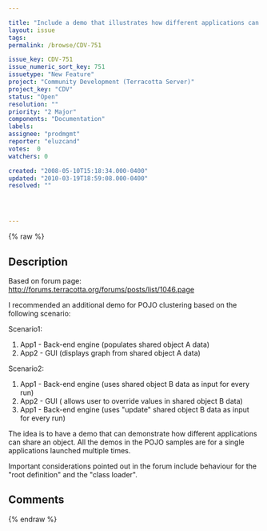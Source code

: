 ```yaml
---

title: "Include a demo that illustrates how different applications can share an object"
layout: issue
tags: 
permalink: /browse/CDV-751

issue_key: CDV-751
issue_numeric_sort_key: 751
issuetype: "New Feature"
project: "Community Development (Terracotta Server)"
project_key: "CDV"
status: "Open"
resolution: ""
priority: "2 Major"
components: "Documentation"
labels: 
assignee: "prodmgmt"
reporter: "eluzcand"
votes:  0
watchers: 0

created: "2008-05-10T15:18:34.000-0400"
updated: "2010-03-19T18:59:08.000-0400"
resolved: ""




---
```


{% raw %}

## Description

<div markdown="1" class="description">

Based on forum page: http://forums.terracotta.org/forums/posts/list/1046.page

I recommended an additional demo for POJO clustering based on the following scenario:

 Scenario1:
1) App1 - Back-end engine (populates shared object A data)
2) App2 - GUI (displays graph from shared object A data)

Scenario2:
1) App1 - Back-end engine (uses shared object B data as input for every run)
2) App2 - GUI ( allows user to override values in shared object B data)
3) App1 - Back-end engine (uses "update" shared object B data as input for every run) 

The idea is to have a demo that can demonstrate how different applications can share an object.  All the demos in the POJO samples are for a single applications launched multiple times.

Important considerations pointed out in the forum include behaviour for the "root definition" and the "class loader".

</div>

## Comments



{% endraw %}
